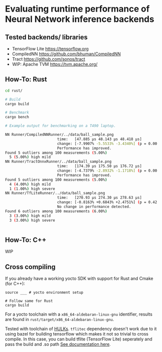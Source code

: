 # Evaluating runtime performance of Neural Network inference backends

## Tested backends/ libraries

* TensorFlow Lite https://tensorflow.org
* CompiledNN https://github.com/bhuman/CompiledNN
* Tract https://github.com/sonos/tract
* WIP: Apache TVM https://tvm.apache.org/

## How-To: Rust

```bash
cd rust/

# Build
cargo build

# Benchmark
cargo bench

# Example output for benchmarking on a T490 laptop.

NN Runner/CompiledNNRunner/../data/ball_sample.png
                        time:   [47.885 µs 48.143 µs 48.418 µs]
                        change: [-7.9907% -5.5533% -3.4340%] (p = 0.00 < 0.05)
                        Performance has improved.
Found 5 outliers among 100 measurements (5.00%)
  5 (5.00%) high mild
NN Runner/TractOnnxRunner/../data/ball_sample.png
                        time:   [174.39 µs 175.50 µs 176.72 µs]
                        change: [-4.7379% -2.8932% -1.1718%] (p = 0.00 < 0.05)
                        Performance has improved.
Found 5 outliers among 100 measurements (5.00%)
  4 (4.00%) high mild
  1 (1.00%) high severe
NN Runner/TfLiteRunner/../data/ball_sample.png
                        time:   [270.93 µs 274.30 µs 278.63 µs]
                        change: [-0.8163% +0.6843% +2.4751%] (p = 0.42 > 0.05)
                        No change in performance detected.
Found 6 outliers among 100 measurements (6.00%)
  3 (3.00%) high mild
  3 (3.00%) high severe
  
```

## How-To: C++

WIP

## Cross compiling

If you already have a working yocto SDK with support for Rust and Cmake (for C++):

```
source ___ # yocto environment setup

# Follow same for Rust
cargo build
```

For a yocto toolchain with a `x86_64-aldebaran-linux-gnu` identifier, results are found in `rust/target/x86_64-aldebaran-linux-gnu`.

Tested with toolchain of [HULKs](https://github.com/hulks/hulk). `tflitec` dependency doesn't work due to it using bazel for building tensorflow which makes it not so trivial to cross compile.
In this case, you can build tflite (TensorFlow Lite) seperately and pass the build and .so path [See documentation here](https://docs.rs/tflitec/latest/tflitec/).
